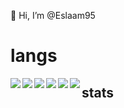 👋 Hi, I’m @Eslaam95
# langs
 
<img   align='left' src='https://img.shields.io/badge/html5-%23E34F26.svg?style=for-the-badge&logo=html5&logoColor=white'/>
<img align='left' src='https://img.shields.io/badge/css3-%231572B6.svg?style=for-the-badge&logo=css3&logoColor=white'/>
<img  align='left' src='https://img.shields.io/badge/javascript-%23323330.svg?style=for-the-badge&logo=javascript&logoColor=%23F7DF1E'/>
<img  align='left' src='https://img.shields.io/badge/react-%2320232a.svg?style=for-the-badge&logo=react&logoColor=%2361DAFB'/>
<img  align='left' src='https://img.shields.io/badge/redux-%23593d88.svg?style=for-the-badge&logo=redux&logoColor=white'/>
<img  align='left' src='https://img.shields.io/badge/MUI-%230081CB.svg?style=for-the-badge&logo=mui&logoColor=white'/>

## stats
 <!--<img width='50%'  src='https://github-readme-stats.vercel.app/api/top-langs/?username=Eslaam95&layout=compact'/>-->









<!---
Eslaam95/Eslaam95 is a ✨ special ✨ repository because its `README.md` (this file) appears on your GitHub profile.
You can click the Preview link to take a look at your changes.
--->
